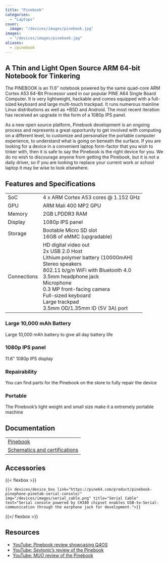 ```yaml
---
title: "Pinebook"
categories: 
  - "Laptops"
cover: 
  image: "/devices/images/pinebook.jpg"
images:
  - "/devices/images/pinebook.jpg"
aliases:
  - /pinebook
---
```


## A Thin and Light Open Source ARM 64-bit Notebook for Tinkering

The PINEBOOK is an 11.6″ notebook powered by the same quad-core ARM Cortex A53 64-Bit Processor used in our popular PINE A64 Single Board Computer. It is very lightweight, hackable and comes equipped with a full-sized keyboard and large multi-touch trackpad. It runs numerous mainline Linux distributions as well as *BSD and Android. The most recent iteration has received an upgrade in the form of a 1080p IPS panel. 

As a new open source platform, Pinebook development is an ongoing process and represents a great opportunity to get involved with computing on a different level, to customize and personalize the portable computer experience, to understand what is going on beneath the surface. If you are looking for a device in a convenient laptop form-factor that you wish to tinker with, then it is safe to say the Pinebook is the right device for you. We do no wish to discourage anyone from getting the Pinebook, but it is not a daily driver, so if you are looking to replace your current work or school laptop it may be wise to look elsewhere. 

## Features and Specifications

|     |     |
| --- | --- |
| SoC | 4 x ARM Cortex A53 cores @ 1.152 GHz |
| GPU | ARM Mali 400 MP2 GPU |
| Memory | 2GB LPDDR3 RAM |
| Display | 1080p IPS panel |
| Storage | Bootable Micro SD slot <br> 16GB of eMMC (upgradable) |
| Connections | HD digital video out <br> 2x USB 2.0 Host <br> Lithium polymer battery (10000mAH) <br> Stereo speakers <br> 802.11 b/g/n WiFi with Bluetooth 4.0 <br> 3.5mm headphone jack <br> Microphone <br> 0.3 MP front-facing camera <br> Full-sized keyboard <br> Large trackpad <br> 3.5mm OD/1.35mm ID (5V 3A) port |

### Large 10,000 mAh Battery
Large 10,000 mAh battery to give all day battery life

### 1080p IPS panel
11.6" 1080p IPS display 

### Repairability
You can find parts for the Pinebook on the store to fully repair the device

### Portable
The Pinebook’s light weight and small size make it a extremely portable machine

## Documentation

|     |
| --- |
| [Pinebook](/documentation/Pinebook/) |
| [Schematics and certifications](/documentation/Pinebook/Further_information/Schematics_and_certifications/) |

## Accessories
{{< flexbox >}}

    {{< devices/device_box link="https://pine64.com/product/pinebook-pinephone-pinetab-serial-console/" img="/devices/images/serial_cable.png" title="Serial Cable" text="Serial console powered by CH340 chipset enables USB-to-Serial-communication through the earphone jack for development.">}}

{{</ flexbox >}}

## Resources

* [YouTube: Pinebook review showcasing Q4OS](https://www.youtube.com/watch?v=tJOc2ZbRB_0)
* [YouTube: Seytonic’s review of the Pinebook](https://www.youtube.com/watch?v=t_6AFCg4lRw)
* [YouTube: MUO review of the Pinebook](https://www.youtube.com/watch?v=k1hHRMIod0A)
